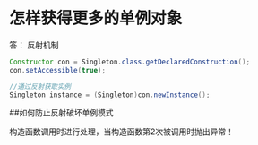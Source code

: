 # 怎样获得更多的单例对象

答： 反射机制

```java
Constructor con = Singleton.class.getDeclaredConstruction();
con.setAccessible(true);

//通过反射获取实例
Singleton instance = (Singleton)con.newInstance();
```

##如何防止反射破坏单例模式

构造函数调用时进行处理，当构造函数第2次被调用时抛出异常！


